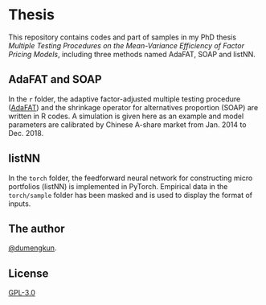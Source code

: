 # Thesis

This repository contains codes and part of samples in my PhD thesis *Multiple Testing Procedures on the Mean-Variance
Efficiency of Factor Pricing Models*, including three methods named AdaFAT, SOAP and listNN.

## AdaFAT and SOAP

In the `r` folder, the adaptive factor-adjusted multiple testing procedure ([AdaFAT](https://arxiv.org/abs/2010.09589)) and the shrinkage operator for alternatives proportion (SOAP) are written in R codes. A simulation is given here as an example and model parameters are calibrated by Chinese A-share market from Jan. 2014 to Dec. 2018.

## listNN

In the `torch` folder, the feedforward neural network for constructing micro portfolios (listNN) is implemented in PyTorch. Empirical data in the `torch/sample` folder has been masked and is used to display the format of inputs.

## The author

[@dumengkun](https://github.com/dumengkun).

## License

[GPL-3.0](LICENSE)
